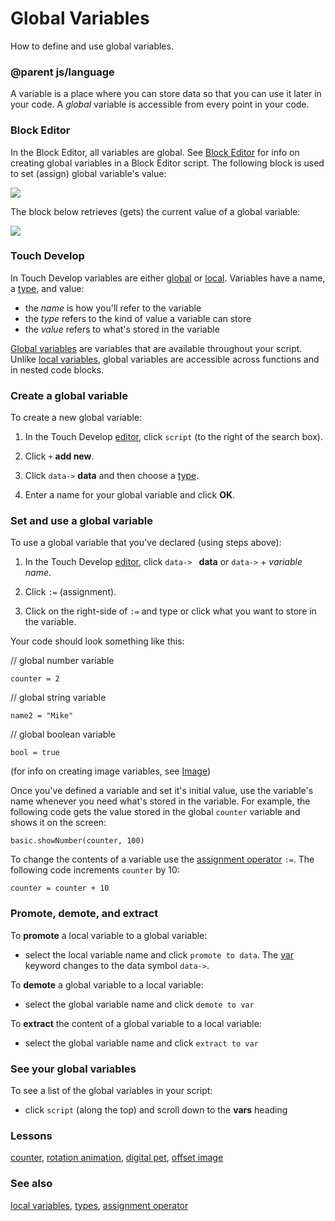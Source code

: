 # Global Variables

How to define and use global variables.

### @parent js/language

A variable is a place where you can store data so that you can use it later in your code. A *global* variable is accessible from every point in your code.

### Block Editor

In the Block Editor, all variables are global. See [Block Editor](/microbit/blocks/editor) for info on creating global variables in a Block Editor script.  The following block is used to set (assign) global variable's value:

![](/static/mb/antenna-0.png)

The block below retrieves (gets) the current value of a global variable:

![](/static/mb/data-0.png)

### Touch Develop

In Touch Develop variables are either [global](/microbit/js/data) or [local](/microbit/reference/variables/var). Variables have a name, a [type](/microbit/js/types), and value:

* the *name* is how you'll refer to the variable
* the *type* refers to the kind of value a variable can store
* the *value* refers to what's stored in the variable

[Global variables](/microbit/js/data) are variables that are available throughout your script. Unlike [local variables](/microbit/reference/variables/var), global variables are accessible across functions and in nested code blocks.

### Create a global variable

To create a new global variable:

1. In the Touch Develop [editor](/microbit/js/editor), click `script` (to the right of the search box).

2. Click `+` **add new**.

3. Click `data->` **data** and then choose a [type](/microbit/js/types).

4. Enter a name for your global variable and click **OK**.

### Set and use a global variable

To use a global variable that you've declared (using steps above):

1. In the Touch Develop [editor](/microbit/js/editor), click `data-> ` **data** or `data->` + *variable name*.

2. Click `:=` (assignment).

2. Click on the right-side of `:=` and type or click what you want to store in the variable.

Your code should look something like this:

// global number variable

```
counter = 2
```

// global string variable

```
name2 = "Mike"
```

// global boolean variable

```
bool = true
```

(for info on creating image variables, see [Image](/microbit/reference/image/image))

Once you've defined a variable and set it's initial value, use the variable's name whenever you need what's stored in the variable. For example, the following code gets the value stored in the global `counter` variable and shows it on the screen:

```
basic.showNumber(counter, 100)
```

To change the contents of a variable use the [assignment operator](/microbit/reference/variables/assign) `:=`. The following code increments `counter` by 10:

```
counter = counter + 10
```

### Promote, demote, and extract

To **promote** a local variable to a global variable:

* select the local variable name and click `promote to data`. The [var](/microbit/reference/variables/var) keyword changes to the data symbol `data->`.

To **demote** a global variable to a local variable:

* select the global variable name and click `demote to var`

To **extract** the content of a global variable to a local variable:

* select the global variable name and click `extract to var`

### See your global variables

To see a list of the global variables in your script:

* click `script` (along the top) and scroll down to the **vars** heading

### Lessons

[counter](/microbit/lessons/counter), [rotation animation](/microbit/lessons/rotation-animation), [digital pet](/microbit/lessons/digital-pet), [offset image](/microbit/lessons/offset-image)

### See also

[local variables](/microbit/reference/variables/var), [types](/microbit/js/types), [assignment operator](/microbit/reference/variables/assign)

